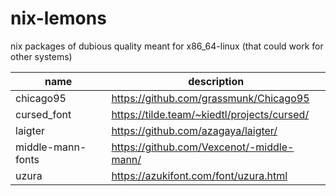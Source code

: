 # nix-lemons

nix packages of dubious quality meant for x86_64-linux
(that could work for other systems)

| name              | description                                 |
|-------------------|---------------------------------------------|
| chicago95         | https://github.com/grassmunk/Chicago95      |
| cursed_font       | https://tilde.team/~kiedtl/projects/cursed/ |
| laigter           | https://github.com/azagaya/laigter/         |
| middle-mann-fonts | https://github.com/Vexcenot/-middle-mann/   |
| uzura             | https://azukifont.com/font/uzura.html       |